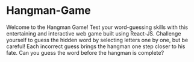 # Hangman-Game
Welcome to the Hangman Game! Test your word-guessing skills with this entertaining and interactive web game built using React-JS. Challenge yourself to guess the hidden word by selecting letters one by one, but be careful! Each incorrect guess brings the hangman one step closer to his fate. Can you guess the word before the hangman is complete?
